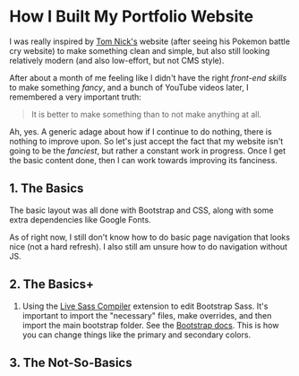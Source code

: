 # How I Built My Portfolio Website

I was really inspired by [Tom Nick's](https://tomnick.org/) website (after seeing his Pokemon battle cry website) to make something clean and simple, but also still looking relatively modern (and also low-effort, but not CMS style).

After about a month of me feeling like I didn't have the right *front-end skills* to make something *fancy*, and a bunch of YouTube videos later, I remembered a very important truth:

> It is better to make something than to not make anything at all.

Ah, yes. A generic adage about how if I continue to do nothing, there is nothing to improve upon. So let's just accept the fact that my website isn't going to be the *fanciest*, but rather a constant work in progress. Once I get the basic content done, then I can work towards improving its fanciness.

## 1. The Basics

The basic layout was all done with Bootstrap and CSS, along with some extra dependencies like Google Fonts.

As of right now, I still don't know how to do basic page navigation that looks nice (not a hard refresh). I also still am unsure how to do navigation without JS.

## 2. The Basics+

1. Using the [Live Sass Compiler](https://marketplace.visualstudio.com/items?itemName=ritwickdey.live-sass) extension to edit Bootstrap Sass. It's important to import the "necessary" files, make overrides, and then import the main bootstrap folder. See the [Bootstrap docs](https://getbootstrap.com/docs/4.1/getting-started/theming/#sass). This is how you can change things like the primary and secondary colors. 

## 3. The Not-So-Basics

